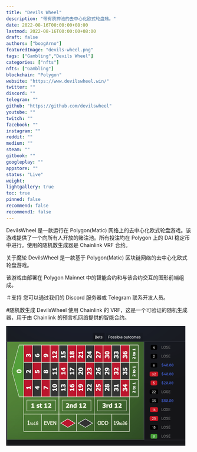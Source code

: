 ```yaml
---
title: "Devils Wheel"
description: "带有质押池的去中心化欧式轮盘赌。"
date: 2022-08-16T00:00:00+08:00
lastmod: 2022-08-16T00:00:00+08:00
draft: false
authors: ["boogArno"]
featuredImage: "devils-wheel.png"
tags: ["Gambling","Devils Wheel"]
categories: ["nfts"]
nfts: ["Gambling"]
blockchain: "Polygon"
website: "https://www.devilswheel.win/"
twitter: ""
discord: ""
telegram: ""
github: "https://github.com/devilswheel"
youtube: ""
twitch: ""
facebook: ""
instagram: ""
reddit: ""
medium: ""
steam: ""
gitbook: ""
googleplay: ""
appstore: ""
status: "Live"
weight: 
lightgallery: true
toc: true
pinned: false
recommend: false
recommend1: false
---
```

DevilsWheel 是一款运行在 Polygon(Matic) 网络上的去中心化欧式轮盘游戏。该游戏提供了一个向所有人开放的赌注池。所有投注均在 Polygon 上的 DAI 稳定币中进行。使用的随机数生成器是 Chainlink VRF 合约。

关于魔轮
DevilsWheel 是一款基于 Polygon(Matic) 区块链网络的去中心化欧式轮盘游戏。

该游戏由部署在 Polygon Mainnet 中的智能合约和与该合约交互的图形前端组成。

＃支持
您可以通过我们的 Discord 服务器或 Telegram 联系开发人员。

#随机数生成
DevilsWheel 使用 Chainlink 的 VRF，这是一个可验证的随机生成器，用于由 Chainlink 的预言机网络提供的智能合约。

![devilswheel-dapp-gambling-matic-image1_4c35f3928406c0e9a4fd704d8b96a32d](devilswheel-dapp-gambling-matic-image1_4c35f3928406c0e9a4fd704d8b96a32d.png)
